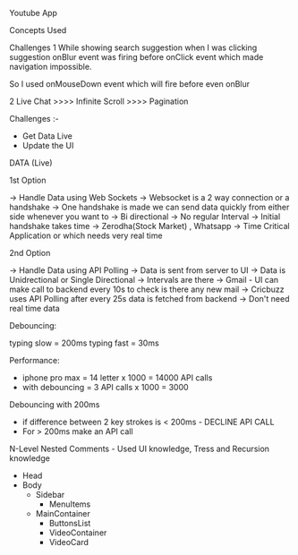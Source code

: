 Youtube App

Concepts Used

Challenges
1 While showing search suggestion when I was clicking suggestion onBlur event was firing before
onClick event which made navigation impossible.

So I used onMouseDown event which will fire before even onBlur

2 Live Chat >>>> Infinite Scroll >>>> Pagination

Challenges :-

- Get Data Live
- Update the UI

DATA (Live)

1st Option

-> Handle Data using Web Sockets
-> Websocket is a 2 way connection or a handshake
-> One handshake is made we can send data quickly from either side whenever you want to
-> Bi directional
-> No regular Interval
-> Initial handshake takes time
-> Zerodha(Stock Market) , Whatsapp
-> Time Critical Application or which needs very real time

2nd Option

-> Handle Data using API Polling
-> Data is sent from server to UI
-> Data is Unidrectional or Single Directional
-> Intervals are there
-> Gmail - UI can make call to backend every 10s to check is there any new mail
-> Cricbuzz uses API Polling after every 25s data is fetched from backend
-> Don't need real time data

Debouncing:

typing slow = 200ms
typing fast = 30ms

Performance:

- iphone pro max = 14 letter x 1000 = 14000 API calls
- with debouncing = 3 API calls x 1000 = 3000

Debouncing with 200ms

- if difference between 2 key strokes is < 200ms - DECLINE API CALL
- For > 200ms make an API call

N-Level Nested Comments - Used UI knowledge, Tress and Recursion knowledge

- Head
- Body
  - Sidebar
    - MenuItems
  - MainContainer
    - ButtonsList
    - VideoContainer
    - VideoCard
